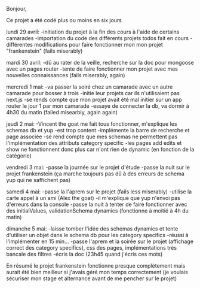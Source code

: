 Bonjour,

Ce projet a été codé plus ou moins en six jours

lundi 29 avril:
-initiation du projet à la fin des cours à l'aide de certains camarades
-importation du code des différents projets todos fait en cours
-différentes modifications pour faire fonctionner mon mon projet "frankenstein" (fails miserably)

mardi 30 avril:
-dû au rater de la veille, recherche sur la doc pour mongoose avec un pages router
-tente de faire fonctionner mon projet avec mes nouvelles connaissances (fails miserably, again)

mercredi 1 mai:
-va passer la soiré chez un camarade avec un autre camarade pour bosser à trois
-initie leur projets car ils n'utilisaient pas next.js
-se rends compte que mon projet avait été mal initier sur un app router le jour 1 par mon camarade
-essaye de connecter la db, va dormir à 4h30 du matin (failed misearbly, again again)

jeudi 2 mai:
-Vincent the goat me fait tous fonctionner, m'explique les schemas db et yup
-est trop content
-implémente la barre de recherche et page associée
-se rend compte que mes schemas ne permettent pas l'implémentation des attributs category specific
-les pages add edits et show ne fonctionnent donc plus car n'ont rien de dynamic (en fonction de la catégorie)

vendredi 3 mai:
-passe la journée sur le projet d'étude
-passe la nuit sur le projet frankenstein (ça marche toujours pas dû à des erreurs de schema yup qui ne saffichent pas)

samedi 4 mai:
-passe la l'aprem sur le projet (fails less miserably)
-utilise la carte appel à un ami (Alex the goat)
-il m'explique que yup n'envoi pas d'erreurs dans la console
-passe la nuit à tenter de faire fonctionner avec des initialValues, validationSchema dynamics (fonctionne à moitié à 4h du matin)

dimanche 5 mai:
-laisse tomber l'idée des schemas dynamics et tente d'utiliser un objet dans le schema db pour les category specifics
-réussi à l'implémenter en 15 min...
-passe l'aprem et la soirée sur le projet (affichage correct des category specifics), css des pages, implémentations très bancale des filtres
-écris la doc (23h45 quand j'écris ces mots)

En résumé le projet frankenstein fonctionne presque complètement mais aurait été bien meilleur si j'avais géré mon temps correctement (je voulais sécuriser mon stage et alternance avant de me pencher sur le projet)
